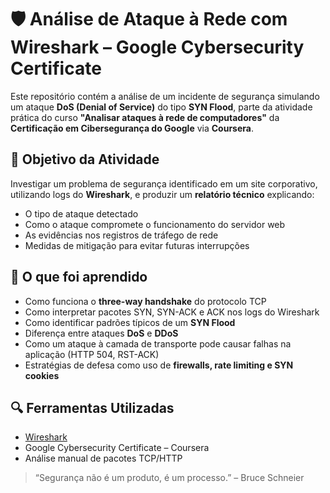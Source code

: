 # 🛡️ Análise de Ataque à Rede com Wireshark – Google Cybersecurity Certificate

Este repositório contém a análise de um incidente de segurança simulando um ataque **DoS (Denial of Service)** do tipo **SYN Flood**, parte da atividade prática do curso **"Analisar ataques à rede de computadores"** da **Certificação em Cibersegurança do Google** via **Coursera**.

## 🎯 Objetivo da Atividade

Investigar um problema de segurança identificado em um site corporativo, utilizando logs do **Wireshark**, e produzir um **relatório técnico** explicando:

- O tipo de ataque detectado
- Como o ataque compromete o funcionamento do servidor web
- As evidências nos registros de tráfego de rede
- Medidas de mitigação para evitar futuras interrupções


## 🧠 O que foi aprendido

- Como funciona o **three-way handshake** do protocolo TCP
- Como interpretar pacotes SYN, SYN-ACK e ACK nos logs do Wireshark
- Como identificar padrões típicos de um **SYN Flood**
- Diferença entre ataques **DoS** e **DDoS**
- Como um ataque à camada de transporte pode causar falhas na aplicação (HTTP 504, RST-ACK)
- Estratégias de defesa como uso de **firewalls, rate limiting e SYN cookies**

## 🔍 Ferramentas Utilizadas

- [Wireshark](https://www.wireshark.org/)
- Google Cybersecurity Certificate – Coursera
- Análise manual de pacotes TCP/HTTP

> “Segurança não é um produto, é um processo.” – Bruce Schneier

